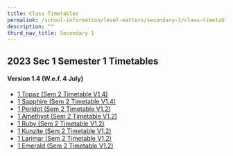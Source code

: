 ```yaml
---
title: Class Timetables
permalink: /school-information/level-matters/secondary-1/class-timetables/
description: ""
third_nav_title: Secondary 1
---
```

## 2023 Sec 1 Semester 1 Timetables

#### Version 1.4 (W.e.f. 4 July)

*    <a href="/files/Class%20Timetables/2023/Sem%202/V1_4/2023%20sem2%20s1t%20tt%20v1_4.pdf" target="_blank"> 1 Topaz (Sem 2 Timetable V1.4)</a>
*   <a href="/files/Class%20Timetables/2023/Sem%202/V1_4/2023%20sem2%20s1s%20tt%20v1_4.pdf" target="_blank"> 1 Sapphire (Sem 2 Timetable V1.4)</a>
*   <a href="/files/Class%20Timetables/2023/Sem%202/V1_2/2023%20sem2%20s1p%20tt%20v1_2.pdf" target="_blank"> 1 Peridot (Sem 2 Timetable V1.2)</a>
*  <a href="/files/Class%20Timetables/2023/Sem%202/V1_2/2023%20sem2%20s1a%20tt%20v1_2.pdf" target="_blank"> 1 Amethyst (Sem 2 Timetable V1.2)</a>
*  <a href="/files/Class%20Timetables/2023/Sem%202/V1_2/2023%20sem2%20s1r%20tt%20v1_2.pdf" target="_blank"> 1 Ruby (Sem 2 Timetable V1.2)</a>
*  <a href="/files/Class%20Timetables/2023/Sem%202/V1_2/2023%20sem2%20s1k%20tt%20v1_2.pdf" target="_blank"> 1 Kunzite (Sem 2 Timetable V1.2)</a>
*  <a href="/files/Class%20Timetables/2023/Sem%202/V1_2/2023%20sem2%20s1l%20tt%20v1_2.pdf" target="_blank"> 1 Larimar (Sem 2 Timetable V1.2)</a>
*  <a href="/files/Class%20Timetables/2023/Sem%202/V1_2/2023%20sem2%20s1e%20tt%20v1_2.pdf" target="_blank"> 1 Emerald (Sem 2 Timetable V1.2)</a>